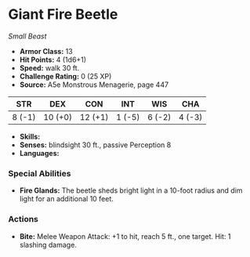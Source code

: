 # Giant Fire Beetle

*Small* *Beast*

- **Armor Class:** 13
- **Hit Points:** 4 (1d6+1)
- **Speed:** walk 30 ft.
- **Challenge Rating:** 0 (25 XP)
- **Source:** A5e Monstrous Menagerie, page 447

| STR | DEX | CON | INT | WIS | CHA |
| --- | --- | --- | --- | --- | --- |
| 8 (-1) | 10 (+0) | 12 (+1) | 1 (-5) | 6 (-2) | 4 (-3) |

- **Skills:** 
- **Senses:** blindsight 30 ft., passive Perception 8
- **Languages:** 

### Special Abilities

- **Fire Glands:** The beetle sheds bright light in a 10-foot radius and dim light for an additional 10 feet.

### Actions

- **Bite:** Melee Weapon Attack: +1 to hit, reach 5 ft., one target. Hit: 1 slashing damage.


